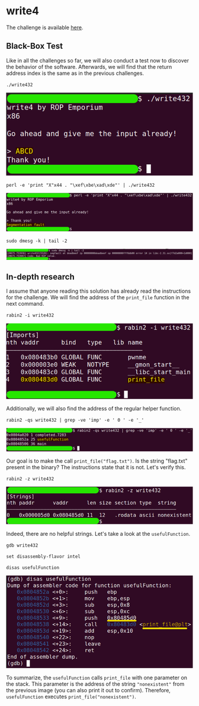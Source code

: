 # write4
The challenge is available [here](https://ropemporium.com/challenge/write4.html).

## Black-Box Test
Like in all the challenges so far, we will also conduct a test now to discover the behavior of the software. Afterwards, we will find that the return address index is the same as in the previous challenges.

```
./write432
```
![](./0.png)
```
perl -e 'print "X"x44 . "\xef\xbe\xad\xde"' | ./write432
```
![](./1.png)
```
sudo dmesg -k | tail -2
```
![](./2.png)

## In-depth research
I assume that anyone reading this solution has already read the instructions for the challenge. We will find the address of the `print_file` function in the next command.

```
rabin2 -i write432
```
![](./3.png)

Additionally, we will also find the address of the regular helper function.

```
rabin2 -qs write432 | grep -ve 'imp' -e ' 0 ' -e '_'
```
![](./4.png)

Our goal is to make the call `print_file("flag.txt")`. Is the string "flag.txt" present in the binary? The instructions state that it is not. Let's verify this.

```
rabin2 -z write432
```
![](./5.png)

Indeed, there are no helpful strings. Let's take a look at the `usefulFunction`.

```
gdb write432
```
```
set disassembly-flavor intel
```
```
disas usefulFunction
```
![](./6.png)

To summarize, the `usefulFunction` calls `print_file` with one parameter on the stack. This parameter is the address of the string `"nonexistent"` from the previous image (you can also print it out to confirm). Therefore, `usefulFunction` executes `print_file("nonexistent")`.
